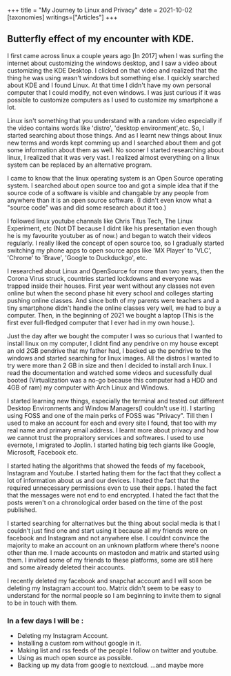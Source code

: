 +++
title = "My Journey to Linux and Privacy"
date = 2021-10-02
[taxonomies]
writings=["Articles"]
+++

## Butterfly effect of my encounter with KDE.

I first came across linux a couple years ago [In 2017] when I was surfing the internet about customizing the windows desktop, and I saw a video about customizing the KDE Desktop. I clicked on that video and realized that the thing he was using wasn't windows but something else. I quickly searched about KDE and I found Linux. At that time I didn't have my own personal computer that I could modify, not even windows. I was just curious if it was possible to customize computers as I used to customize my smartphone a lot.
 
Linux isn't something that you understand with a random video especially if the video contains words like 'distro', 'desktop environment',etc. So, I started searching about those things. And as I learnt new things about linux new terms and words kept comming up and I searched about them and got some information about them as well. No sooner I started researching about linux, I realized that it was very vast. I realized almost everything on a linux system can be replaced by an alternative program.

I came to know that the linux operating system is an Open Source operating system. I searched about open source too and got a simple idea that if the source code of a software is visible and changable by any people from anywhere than it is an open source software. (I didn't even know what a "source code" was and did some research about it too.)

I followed linux youtube channals like Chris Titus Tech, The Linux Experiment, etc (Not DT because I didnt like his presentation even though he is my favourite youtuber as of now.) and began to watch their videos regularly. I really liked the concept of open source too, so I gradually started switching my phone apps to open source  apps like 'MX Player' to 'VLC', 'Chrome' to 'Brave', 'Google to Duckduckgo', etc. 

I researched about Linux and OpenSource for more than two years, then the Corona Virus struck, countries started lockdowns and everyone was trapped inside their houses. First year went without any classes not even online but when the second phase hit every school and colleges starting pushing online classes. And since both of my parents were teachers and a tiny smartphone didn't handle the online classes very well, we had to buy a computer. Then, in the beginning of 2021 we bought a laptop (This is the first ever full-fledged computer that I ever had in my own house.). 

Just the day after we bought the computer I was so curious that I wanted to install linux on my computer, I didnt find any pendrive on my house except an old 2GB pendrive that my father had, I backed up the pendrive to the windows and started searching for linux images. All the distros I wanted to try were more than 2 GB in size and then I decided to install arch linux. I read the documentation and watched some videos and sucessfully dual booted (Virtualization was a no-go because this computer had a HDD and 4GB of ram) my computer with Arch Linux and Windows.

I started learning new things, especially the terminal and tested out different Desktop Environments and Window Managers(I couldn't use it). I starting using FOSS and one of the main perks of FOSS was "Privacy". Till then I used to make an account for each and every site I found, that too with my real name and primary email address. I learnt more about privacy and how we cannot trust the propraitory services and softwares. I used to use evernote, I migrated to Joplin. I started hating big tech giants like Google, Microsoft, Facebook etc. 

I started hating the algorithms that showed the feeds of my facebook, Instagram and Youtube. I started hating them for the fact that they collect a lot of information about us and our devices. I hated the fact that the required unnecessary permissions even to use their apps. I hated the fact that the messages were not end to end encrypted. I hated the fact that the posts weren't on a chronological order based on the time of the post published. 

I started searching for alternatives but the thing about social media is that I couldn't just find one and start using it because all my friends were on facebook and Instagram and not anywhere else. I couldnt convince the majority to make an account on an unknown platform where there's noone other than me. I made accounts on mastodon and matrix and started using them. I invited some of my friends to these platforms, some are still here and some already deleted their accounts.

I recently deleted my facebook and snapchat account and  I will soon be deleting my Instagram account too. Matrix didn't seem to be easy to understand for the normal people so I am beginning to invite them to signal to be in touch with them.

### In a few days I will be :

* Deleting my Instagram Account.
* Installing a custom rom without google in it.
* Making list and rss feeds of the people I follow on twitter and youtube.
* Using as much open source as possible.
* Backing up my data from google to nextcloud.
...and maybe more
